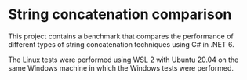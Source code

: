 # String concatenation comparison

This project contains a benchmark that compares the performance of different types of string concatenation techniques using C# in .NET 6.

The Linux tests were performed using WSL 2 with Ubuntu 20.04 on the same Windows machine in which the Windows tests were performed.